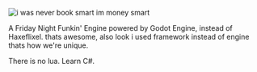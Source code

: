 ![i was never book smart im money smart](https://github.com/RubiconFramework/Rubicon/assets/98416575/4e741232-05f8-4cbe-8429-b057be0063dd)

A Friday Night Funkin' Engine powered by Godot Engine, instead of Haxeflixel. thats awesome, also look i used framework instead of engine thats how we're unique.

There is no lua. Learn C#.
